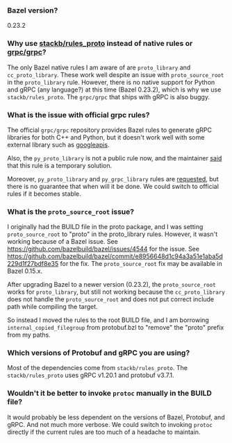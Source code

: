 ### Bazel version?

0.23.2

### Why use [stackb/rules_proto](https://github.com/stackb/rules_proto) instead of native rules or [grpc/grpc](https://github.com/grpc/grpc)?

The only Bazel native rules I am aware of are `proto_library` and
`cc_proto_library`. These work well despite an issue with `proto_source_root` in
the `proto_library` rule. However, there is no native support for Python and
gRPC (any language?) at this time (Bazel 0.23.2), which is why we use
`stackb/rules_proto`. The `grpc/grpc` that ships with gRPC is also buggy.

### What is the issue with official grpc rules?

The official `grpc/grpc` repository provides Bazel rules to generate gRPC libraries for
both C++ and Python, but it doesn't work well with some external library such
as [googleapis](https://github.com/googleapis/googleapis/).

Also, the `py_proto_library` is not a public rule now, and the maintainer
[said](https://github.com/grpc/grpc/pull/19183#issuecomment-497480869) that
this rule is a temporary solution.

Moreover, `py_proto_library` and `py_grpc_library` rules are
[requested](https://github.com/grpc/grpc/issues/19255), but there is no
guarantee that when will it be done. We could switch to official rules
if it becomes stable.

### What is the `proto_source_root` issue?

I originally had the BUILD file in the proto package, and I was setting
`proto_source_root` to "proto" in the proto_library rules. However, it wasn't
working because of a Bazel issue.
See https://github.com/bazelbuild/bazel/issues/4544 for the issue.
See
https://github.com/bazelbuild/bazel/commit/e8956648d1c94a3a51e1aba5d229d1f27bdf8e35
for the fix.
The `proto_source_root` fix may be available in Bazel 0.15.x.

After upgrading Bazel to a newer version (0.23.2), the `proto_source_root` works for `proto_library`,
but still not working because the `cc_proto_library` does not handle the `proto_source_root`
and does not put correct include path while compiling the target.

So instead I moved the rules to the root BUILD file, and I am borrowing
`internal_copied_filegroup` from protobuf.bzl to "remove" the "proto" prefix from
my paths.

### Which versions of Protobuf and gRPC you are using?

Most of the dependencies come from `stackb/rules_proto`.
The `stackb/rules_proto` uses gRPC v1.20.1 and protobuf v3.7.1.

### Wouldn't it be better to invoke `protoc` manually in the BUILD file?

It would probably be less dependent on the versions of Bazel, Protobuf, and
gRPC. And not much more verbose. We could switch to invoking `protoc` directly if
the current rules are too much of a headache to maintain.
